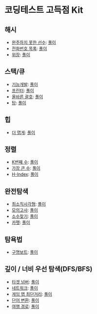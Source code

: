 코딩테스트 고득점 Kit
===

해시
---

- [완주하지 못한 선수](https://programmers.co.kr/learn/courses/30/lessons/42576): [풀이](./hash/42576.java)
- [전화번호 목록](https://programmers.co.kr/learn/courses/30/lessons/42577): [풀이](./hash/42577.java)
- [위장](https://programmers.co.kr/learn/courses/30/lessons/42578): [풀이](./hash/42578.java)

스택/큐
---

- [기능개발](https://programmers.co.kr/learn/courses/30/lessons/42586): [풀이](./stack-queue/42586.java)
- [프린터](https://programmers.co.kr/learn/courses/30/lessons/42587): [풀이](./stack-queue/42587.java)
- [올바른 괄호](https://school.programmers.co.kr/learn/courses/30/lessons/12909): [풀이](./stack-queue/12909.java)
- [탑](https://programmers.co.kr/learn/courses/30/lessons/42588): [풀이](./stack-queue/42588.java)

힙
---

- [더 맵게](https://programmers.co.kr/learn/courses/30/lessons/42626): [풀이](./heap/42626.java)

정렬
---

- [K번째 수](https://programmers.co.kr/learn/courses/30/lessons/42748): [풀이](./sort/42748.java)
- [가장 큰 수](https://programmers.co.kr/learn/courses/30/lessons/42746): [풀이](./sort/42746.java)
- [H-Index](https://programmers.co.kr/learn/courses/30/lessons/42747): [풀이](./sort/42747.java)

완전탐색
---

- [최소직사각형](https://programmers.co.kr/learn/courses/30/lessons/86491): [풀이](./full-search/86491.java)
- [모의고사](https://programmers.co.kr/learn/courses/30/lessons/42840): [풀이](./full-search/42840.java)
- [소수찾기](https://programmers.co.kr/learn/courses/30/lessons/42839): [풀이](./full-search/42839.java)
- [카펫](https://programmers.co.kr/learn/courses/30/lessons/42842): [풀이](./full-search/42842.java)

탐욕법
---

- [구명보트](https://programmers.co.kr/learn/courses/30/lessons/42885): [풀이](./greedy/42885.java)

깊이 / 너비 우선 탐색(DFS/BFS)
---

- [타겟 넘버](https://programmers.co.kr/learn/courses/30/lessons/43165): [풀이](./dfs-bfs/43165.java)
- [네트워크](https://programmers.co.kr/learn/courses/30/lessons/43162): [풀이](./dfs-bfs/43162.java)
- [게임 맵 최단거리](https://programmers.co.kr/learn/courses/30/lessons/1844): [풀이](./dfs-bfs/1844.java)
- [단어 변환](https://programmers.co.kr/learn/courses/30/lessons/43163): [풀이](./dfs-bfs/43163.java)
- [여행 경로](https://programmers.co.kr/learn/courses/30/lessons/43164): [풀이](./dfs-bfs/43164.java)
